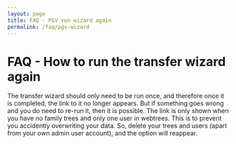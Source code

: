 ```yaml
---
layout: page
title: FAQ - PGV run wizard again
permalink: /faq/pgv-wizard
---
```


# FAQ - How to run the transfer wizard again #

The transfer wizard should only need to be run once, and therefore once it is completed, the link to it no longer appears. But if something goes wrong and you do need to re-run it, then it is possible. The link is only shown when you have no family trees and only one user in webtrees. This is to prevent you accidently overwriting your data. So, delete your trees and users (apart from your own admin user account), and the option will reappear.
